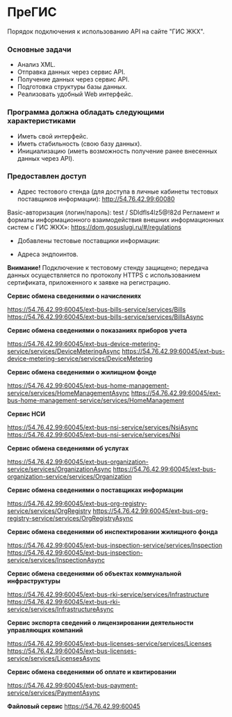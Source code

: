 # ПреГИС #

Порядок подключения к использованию API на сайте "ГИС ЖКХ".

### Основные задачи ###

* Анализ XML.
* Отправка данных через сервис API.
* Получение данных через сервис API.
* Подготовка структуры базы данных.
* Реализовать удобный Web интерфейс.

### Программа должна обладать следующими характеристиками ###
 
* Иметь свой интерфейс.
* Иметь стабильность (свою базу данных).
* Инициализацию (иметь возможность получение ранее внесенных данных через API).

### Предоставлен доступ ###

* Адрес тестового стенда (для доступа в личные кабинеты тестовых поставщиков информации): http://54.76.42.99:60080 

 Basic-авторизация (логин/пароль): test / SDldfls4lz5@!82d 
Регламент и форматы информационного взаимодействия внешних информационных систем с ГИС ЖКХ»: https://dom.gosuslugi.ru/#/regulations 

* Добавлены тестовые поставщики информации: 

* Адреса эндпоинтов. 

**Внимание!** Подключение к тестовому стенду защищено; передача данных осуществляется по протоколу HTTPS с использованием сертификата, приложенного к заявке на регистрацию.


**Сервис обмена сведениями о начислениях**

https://54.76.42.99:60045/ext-bus-bills-service/services/Bills
https://54.76.42.99:60045/ext-bus-bills-service/services/BillsAsync

**Сервис обмена сведениями о показаниях приборов учета**

https://54.76.42.99:60045/ext-bus-device-metering-service/services/DeviceMeteringAsync
https://54.76.42.99:60045/ext-bus-device-metering-service/services/DeviceMetering

**Сервис обмена сведениями о жилищном фонде**

https://54.76.42.99:60045/ext-bus-home-management-service/services/HomeManagementAsync
https://54.76.42.99:60045/ext-bus-home-management-service/services/HomeManagement

**Сервис НСИ**

https://54.76.42.99:60045/ext-bus-nsi-service/services/NsiAsync
https://54.76.42.99:60045/ext-bus-nsi-service/services/Nsi

**Сервис обмена сведениями об услугах**

https://54.76.42.99:60045/ext-bus-organization-service/services/OrganizationAsync
https://54.76.42.99:60045/ext-bus-organization-service/services/Organization

**Сервис обмена сведениями о поставщиках информации**

https://54.76.42.99:60045/ext-bus-org-registry-service/services/OrgRegistry
https://54.76.42.99:60045/ext-bus-org-registry-service/services/OrgRegistryAsync

**Сервис обмена сведениями об инспектировании жилищного фонда**

https://54.76.42.99:60045/ext-bus-inspection-service/services/Inspection
https://54.76.42.99:60045/ext-bus-inspection-service/services/InspectionAsync

**Сервис обмена сведениями об объектах коммунальной инфраструктуры**

https://54.76.42.99:60045/ext-bus-rki-service/services/Infrastructure
https://54.76.42.99:60045/ext-bus-rki-service/services/InfrastructureAsync

**Сервис экспорта сведений о лицензировании деятельности управляющих компаний**

https://54.76.42.99:60045/ext-bus-licenses-service/services/Licenses
https://54.76.42.99:60045/ext-bus-licenses-service/services/LicensesAsync

**Сервис обмена сведениями об оплате и квитировании**

https://54.76.42.99:60045/ext-bus-payment-service/services/PaymentAsync

**Файловый сервис**	https://54.76.42.99:60045